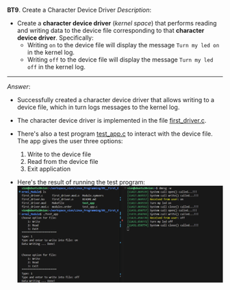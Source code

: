 **BT9**. Create a Character Device Driver
*Description*:
- Create a **character device driver** (*kernel space*) that performs reading and writing data to the device file corresponding to that **character device driver**. Specifically:
    - Writing `on` to the device file will display the message `Turn my led on` in the kernel log.
    - Writing `off` to the device file will display the message `Turn my led off` in the kernel log.

---

*Answer*:
- Successfully created a character device driver that allows writing to a device file, which in turn logs messages to the kernel log.
- The character device driver is implemented in the file [first_driver.c](./first_driver.c).
- There's also a test program [test_app.c](./test_app.c) to interact with the device file. The app gives the user three options:
    1. Write to the device file
    2. Read from the device file
    3. Exit application

- Here's the result of running the test program:
![Message from user to kernel](./result/result.png)
